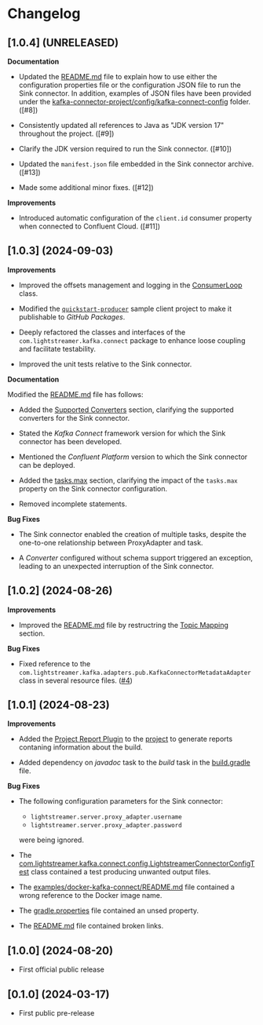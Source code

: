 # Changelog

## [1.0.4] (UNRELEASED)

**Documentation**

- Updated the [README.md](README.md) file to explain how to use either the configuration properties file or the configuration JSON file to run the Sink connector. In addition, examples of JSON files have been provided under the [kafka-connector-project/config/kafka-connect-config](kafka-connector-project/config/kafka-connect-config/) folder. ([#8])

- Consistently updated all references to Java as "JDK version 17" throughout the project. ([#9])

- Clarify the JDK version required to run the Sink connector. ([#10])

- Updated the `manifest.json` file embedded in the Sink connector archive. ([#13])

- Made some additional minor fixes. ([#12])

**Improvements**

- Introduced automatic configuration of the `client.id` consumer property when connected to Confluent Cloud. ([#11])


## [1.0.3] (2024-09-03)

**Improvements**

- Improved the offsets management and logging in the [ConsumerLoop](kafka-connector-project/kafka-connector/src/main/java/com/lightstreamer/kafka/adapters/consumers/ConsumerLoop.java) class.

- Modified the [`quickstart-producer`](examples/quickstart-producer/) sample client project to make it publishable to _GitHub Packages_.

- Deeply refactored the classes and interfaces of the `com.lightstreamer.kafka.connect` package to enhance loose coupling and facilitate testability.

- Improved the unit tests relative to the Sink connector.

**Documentation**

Modified the [README.md](README.md) file has follows:

- Added the [Supported Converters](README.md#supported-converters) section, clarifying the supported converters for the Sink connector.

- Stated the _Kafka Connect_ framework version for which the Sink connector has been developed.

- Mentioned the _Confluent Platform_ version to which the Sink connector can be deployed.

- Added the [tasks.max](README.md#tasksmax) section, clarifying the impact of the `tasks.max` property on the Sink connector configuration.

- Removed incomplete statements.

**Bug Fixes**

- The Sink connector enabled the creation of multiple tasks, despite the one-to-one relationship between ProxyAdapter and task.

- A _Converter_ configured without schema support triggered an exception, leading to an unexpected interruption of the Sink connector.


## [1.0.2] (2024-08-26)

**Improvements**

- Improved the [README.md](README.md) file by restructring the [Topic Mapping](README.md#topic-mapping) section.

**Bug Fixes**

- Fixed reference to the `com.lightstreamer.kafka.adapters.pub.KafkaConnectorMetadataAdapter` class in several resource files. ([#4](https://github.com/Lightstreamer/Lightstreamer-kafka-connector/pull/4))


## [1.0.1] (2024-08-23)

**Improvements**

- Added the [Project Report Plugin](https://docs.gradle.org/current/userguide/project_report_plugin.html) to the [project](./kafka-connector-project/buildSrc/src/main/groovy/lightstreamer-kafka-connector.gradle#L5) to generate reports contaning information about the build.

- Added dependency on _javadoc_ task to the _build_ task in the [build.gradle](./kafka-connector-project/kafka-connector/build.gradle) file.

**Bug Fixes**

- The following configuration parameters for the Sink connector:
  - `lightstreamer.server.proxy_adapter.username` 
  - `lightstreamer.server.proxy_adapter.password`
  
  were being ignored.

- The [com.lightstreamer.kafka.connect.config.LightstreamerConnectorConfigTest](./kafka-connector-project/kafka-connector/src/test/java/com/lightstreamer/kafka/connect/config/LightstreamerConnectorConfigTest.java) class contained a test producing unwanted output files.

- The [examples/docker-kafka-connect/README.md](./examples/docker-kafka-connect/README.md) file contained a wrong reference to the Docker image name.

- The [gradle.properties](./kafka-connector-project/gradle.properties) file contained an unsed property.

- The [README.md](README.md) file contained broken links.


## [1.0.0] (2024-08-20)

- First official public release


## [0.1.0] (2024-03-17)

- First public pre-release
